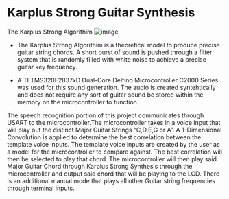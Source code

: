 # Karplus Strong Guitar Synthesis 

The Karplus Strong Algorithim
![image](https://github.com/bradleyshelley99/Karplus-StrongGuitarSynthesis-RealTimeDSP/master/img/KarplusStrong.png)

- The Karplus Strong Algorithim is a theoretical model to produce precise guitar string chords. A short burst of sound is pushed through a filter system that is randomly filled with white noise to achieve a precise guitar key frequency.

- A TI TMS320F2837xD Dual-Core Delfino Microcontroller C2000 Series was used for this sound generation. The audio is created syntehtically and does not require any sort of guitar sound be stored within the memory on the microcontroller to function.


The speech recognition portion of this project communicates through USART to the microcontroller.The microcontroller takes in a voice input that will play out the distinct Major Guitar Strings “C,D,E,G or A”. A 1-Dimensional Convolution is applied to determine the best correlation between the template voice inputs. The template voice inputs are created by the user as a model for the microcontroller to compare against. The best correlation will then be selected to play that chord. The microcontroller will then play said Major Guitar Chord through Karplus Strong Synthesis through the microcontroller and output said chord that will be playing to the LCD. There is an additional manual mode that plays all other Guitar string frequencies through terminal inputs.

